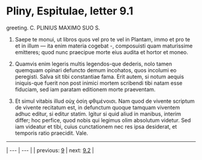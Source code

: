 # Pliny, Espitulae, letter 9.1

greeting. C. PLINIUS MAXIMO SUO S.



1. Saepe te monui, ut libros quos vel pro te vel in Plantam, immo et pro te et in illum — ita enim materia cogebat -, composuisti quam maturissime emitteres; quod nunc praecipue morte eius audita et hortor et moneo.



2. Quamvis enim legeris multis legendos-que dederis, nolo tamen quemquam opinari defuncto demum incohatos, quos incolumi eo peregisti. Salva sit tibi constantiae fama. Erit autem, si notum aequis iniquis-que fuerit non post inimici mortem scribendi tibi natam esse fiduciam, sed iam paratam editionem morte praeventam.



3. Et simul vitabis illud οὐχ ὁσίη φθιμένοισι. Nam quod de vivente scriptum de vivente recitatum est, in defunctum quoque tamquam viventem adhuc editur, si editur statim. Igitur si quid aliud in manibus, interim differ; hoc perfice, quod nobis qui legimus olim absolutum videtur. Sed iam videatur et tibi, cuius cunctationem nec res ipsa desiderat, et temporis ratio praecidit. Vale.



---

| --- | --- |
| previous: [9](../9/) | next: [9.2](../9.2/) |